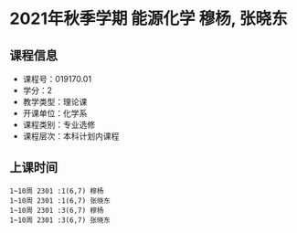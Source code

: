 # 2021年秋季学期 能源化学 穆杨, 张晓东






## 课程信息

- 课程号：019170.01
- 学分：2
- 教学类型：理论课
- 开课单位：化学系
- 课程类别：专业选修
- 课程层次：本科计划内课程

## 上课时间

```
1~10周 2301 :1(6,7) 穆杨
1~10周 2301 :1(6,7) 张晓东
1~10周 2301 :3(6,7) 穆杨
1~10周 2301 :3(6,7) 张晓东
```


